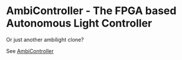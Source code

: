 AmbiController - The FPGA based Autonomous Light Controller
===========================================================

Or just another ambilight clone?

See [AmbiController](http://klautesblog.blogspot.de/search/label/AmbiController)

